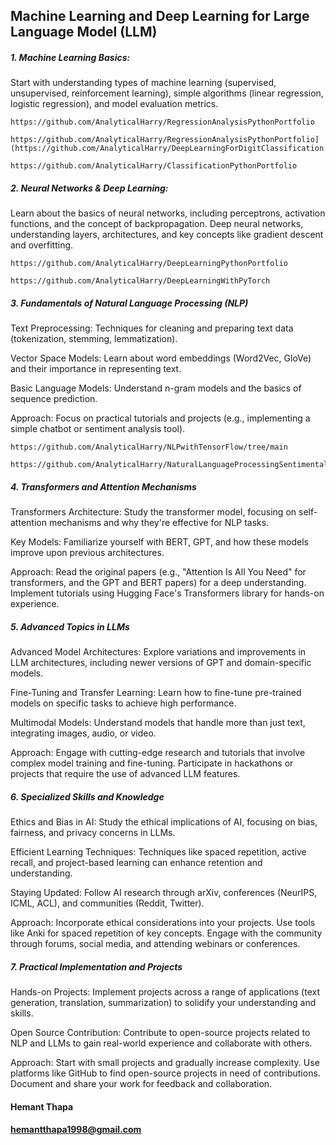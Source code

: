 ## Machine Learning and Deep Learning for Large Language Model (LLM)

##### 1. Machine Learning Basics:

Start with understanding types of machine learning (supervised, unsupervised, reinforcement learning), simple algorithms (linear regression, logistic regression), and model evaluation metrics.

```
https://github.com/AnalyticalHarry/RegressionAnalysisPythonPortfolio
```
```
https://github.com/AnalyticalHarry/RegressionAnalysisPythonPortfolio](https://github.com/AnalyticalHarry/DeepLearningForDigitClassification
```
```
https://github.com/AnalyticalHarry/ClassificationPythonPortfolio
```
##### 2. Neural Networks & Deep Learning:

Learn about the basics of neural networks, including perceptrons, activation functions, and the concept of backpropagation.
Deep neural networks, understanding layers, architectures, and key concepts like gradient descent and overfitting.
```
https://github.com/AnalyticalHarry/DeepLearningPythonPortfolio
```
```
https://github.com/AnalyticalHarry/DeepLearningWithPyTorch
```
##### 3. Fundamentals of Natural Language Processing (NLP)
   
Text Preprocessing: Techniques for cleaning and preparing text data (tokenization, stemming, lemmatization).

Vector Space Models: Learn about word embeddings (Word2Vec, GloVe) and their importance in representing text.

Basic Language Models: Understand n-gram models and the basics of sequence prediction.

Approach: Focus on practical tutorials and projects (e.g., implementing a simple chatbot or sentiment analysis tool). 
```
https://github.com/AnalyticalHarry/NLPwithTensorFlow/tree/main
```
```
https://github.com/AnalyticalHarry/NaturalLanguageProcessingSentimentalAnalysis
```
##### 4. Transformers and Attention Mechanisms
Transformers Architecture: Study the transformer model, focusing on self-attention mechanisms and why they're effective for NLP tasks.

Key Models: Familiarize yourself with BERT, GPT, and how these models improve upon previous architectures.

Approach: Read the original papers (e.g., "Attention Is All You Need" for transformers, and the GPT and BERT papers) for a deep understanding. Implement tutorials using Hugging Face's Transformers library for hands-on experience.

##### 5. Advanced Topics in LLMs

Advanced Model Architectures: Explore variations and improvements in LLM architectures, including newer versions of GPT and domain-specific models.

Fine-Tuning and Transfer Learning: Learn how to fine-tune pre-trained models on specific tasks to achieve high performance.

Multimodal Models: Understand models that handle more than just text, integrating images, audio, or video.

Approach: Engage with cutting-edge research and tutorials that involve complex model training and fine-tuning. Participate in hackathons or projects that require the use of advanced LLM features.

##### 6. Specialized Skills and Knowledge

Ethics and Bias in AI: Study the ethical implications of AI, focusing on bias, fairness, and privacy concerns in LLMs.

Efficient Learning Techniques: Techniques like spaced repetition, active recall, and project-based learning can enhance retention and understanding.

Staying Updated: Follow AI research through arXiv, conferences (NeurIPS, ICML, ACL), and communities (Reddit, Twitter).

Approach: Incorporate ethical considerations into your projects. Use tools like Anki for spaced repetition of key concepts. Engage with the community through forums, social media, and attending webinars or conferences.

##### 7. Practical Implementation and Projects
Hands-on Projects: Implement projects across a range of applications (text generation, translation, summarization) to solidify your understanding and skills.

Open Source Contribution: Contribute to open-source projects related to NLP and LLMs to gain real-world experience and collaborate with others.

Approach: Start with small projects and gradually increase complexity. Use platforms like GitHub to find open-source projects in need of contributions. Document and share your work for feedback and collaboration.

#### Hemant Thapa
#### hemantthapa1998@gmail.com
